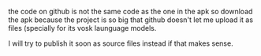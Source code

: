 the code on github is not the same code as the one in the apk 
so download the apk because the project is so big that github doesn't 
let me upload it as files (specially for its vosk launguage models.

I will try to publish it soon as source files instead if that makes sense.

